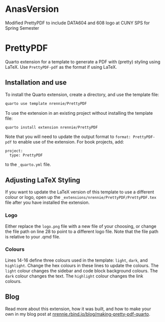 # AnasVersion
Modified PrettyPDF to include DATA604 and 608 logo at CUNY SPS for Spring Semester

# PrettyPDF

Quarto extension for a template to generate a PDF with (pretty) styling using LaTeX. Use `PrettyPDF-pdf` as the format if using LaTeX.

## Installation and use

To install the Quarto extension, create a directory, and use the template file:

``` bash
quarto use template nrennie/PrettyPDF
```

To use the extension in an existing project without installing the template file:

``` bash
quarto install extension nrennie/PrettyPDF
```
Note that you will need to update the output format to `format: PrettyPDF-pdf` to enable use of the extension. For book projects, add:

```
project:
  type: PrettyPDF
```
to the `_quarto.yml` file.

## Adjusting LaTeX Styling

If you want to update the LaTeX version of this template to use a different colour or logo, open up the `_extensions/nrennie/PrettyPDF/PrettyPDF.tex` file after you have installed the extension.

### Logo

Either replace the `logo.png` file with a new file of your choosing, or change the file path on line 28 to point to a different logo file. Note that the file path is relative to your .qmd file.

### Colours

Lines 14-16 define three colours used in the template: `light`, `dark`, and `highlight`. Change the hex colours in these lines to update the colours. The `light` colour changes the sidebar and code block background colours. The `dark` colour changes the text. The `highlight` colour changes the link colours.

## Blog

Read more about this extension, how it was built, and how to make your own in my blog post at [nrennie.rbind.io/blog/making-pretty-pdf-quarto](https://nrennie.rbind.io/blog/making-pretty-pdf-quarto/).

